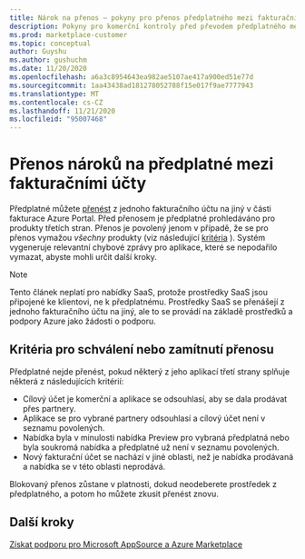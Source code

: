 ```yaml
---
title: Nárok na přenos – pokyny pro přenos předplatného mezi fakturačními účty, Azure Marketplace
description: Pokyny pro komerční kontroly před převodem předplatného mezi fakturačními účty v Azure Portal.
ms.prod: marketplace-customer
ms.topic: conceptual
author: Guyshu
ms.author: gushuchm
ms.date: 11/20/2020
ms.openlocfilehash: a6a3c8954643ea982ae5107ae417a900ed51e77d
ms.sourcegitcommit: 1aa43438ad181278052788f15e017f9ae7777943
ms.translationtype: MT
ms.contentlocale: cs-CZ
ms.lasthandoff: 11/21/2020
ms.locfileid: "95007468"
---
```

# <a name="transfer-eligibility-for-a-subscription-between-billing-accounts"></a>Přenos nároků na předplatné mezi fakturačními účty

Předplatné můžete [přenést](/azure/cost-management-billing/understand/subscription-transfer) z jednoho fakturačního účtu na jiný v části fakturace Azure Portal. Před přenosem je předplatné prohledáváno pro produkty třetích stran. Přenos je povolený jenom v případě, že se pro přenos vymažou *všechny* produkty (viz následující [kritéria](#criteria-for-transfer-approval-or-denial) ). Systém vygeneruje relevantní chybové zprávy pro aplikace, které se nepodařilo vymazat, abyste mohli určit další kroky.

> [!NOTE]
> Tento článek neplatí pro nabídky SaaS, protože prostředky SaaS jsou připojené ke klientovi, ne k předplatnému. Prostředky SaaS se přenášejí z jednoho fakturačního účtu na jiný, ale to se provádí na základě prostředků a podpory Azure jako žádosti o podporu.

## <a name="criteria-for-transfer-approval-or-denial"></a>Kritéria pro schválení nebo zamítnutí přenosu

Předplatné nejde přenést, pokud některý z jeho aplikací třetí strany splňuje některá z následujících kritérií:

- Cílový účet je komerční a aplikace se odsouhlasí, aby se dala prodávat přes partnery.
- Aplikace se pro vybrané partnery odsouhlasí a cílový účet není v seznamu povolených.
- Nabídka byla v minulosti nabídka Preview pro vybraná předplatná nebo byla soukromá nabídka a předplatné už není v seznamu povolených.
- Nový fakturační účet se nachází v jiné oblasti, než je nabídka prodávaná a nabídka se v této oblasti neprodává.

Blokovaný přenos zůstane v platnosti, dokud neodeberete prostředek z předplatného, a potom ho můžete zkusit přenést znovu.

## <a name="next-steps"></a>Další kroky

[Získat podporu pro Microsoft AppSource a Azure Marketplace](get-support.md)


